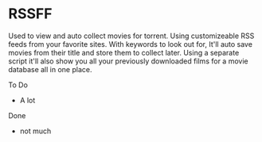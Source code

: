 # RSSFF
Used to view and auto collect movies for torrent. Using customizeable RSS feeds from your favorite sites. With keywords to look out for, It'll auto save movies from their title and store them to collect later. Using a separate script it'll also show you all your previously downloaded films for a movie database all in one place.

To Do 
- A lot

Done 
- not much
